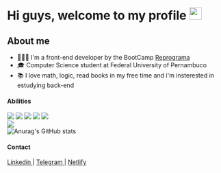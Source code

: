 # Hi guys, welcome to my profile <img src="https://github.com/TheDudeThatCode/TheDudeThatCode/blob/master/Assets/Hi.gif" width="29px"> 

## About me
- 👩🏽‍💻 I'm a front-end developer by the BootCamp <a href="https://reprograma.com.br/" target="_blank">Reprograma </a>
- 🎓 Computer Science student at Federal University of Pernambuco
- 📚 I love math, logic, read books in my free time and i'm insterested in estudying back-end

#### Abilities
<img src='https://img.shields.io/badge/HTML5-E34F26?style=for-the-badge&logo=html5&logoColor=white'/> <img src='https://img.shields.io/badge/CSS-239120?&style=for-the-badge&logo=css3&logoColor=white'/> <img src="https://img.shields.io/badge/JavaScript-323330?style=for-the-badge&logo=javascript&logoColor=F7DF1E" /> <img src="https://img.shields.io/badge/Python-14354C?style=for-the-badge&logo=python&logoColor=white" /> <img src="https://img.shields.io/badge/React-20232A?style=for-the-badge&logo=react&logoColor=61DAFB" /> 
<br/>
<img align="center" src='https://github-readme-stats.vercel.app/api/top-langs/?username=talinejoventino&repo=Fun-with-DS-and-Algo&theme=dark'/>
<br/>
![Anurag's GitHub stats]( https://github-readme-stats.vercel.app/api?username=talinejoventino&show_icons=true&theme=radical)

#### Contact

<a href="https://www.linkedin.com/in/talinejoventino" target="_blank"> Linkedin </a> | <a href="https://t.me/talinejoventino" target="_blank"> Telegram </a> | <a href="https://app.netlify.com/teams/taline-peres29/sites" target="_blank"> Netlify </a> 



